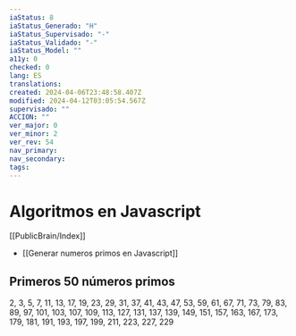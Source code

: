 ```yaml
---
iaStatus: 8
iaStatus_Generado: "H"
iaStatus_Supervisado: "-"
iaStatus_Validado: "-"
iaStatus_Model: ""
a11y: 0
checked: 0
lang: ES
translations: 
created: 2024-04-06T23:48:58.407Z
modified: 2024-04-12T03:05:54.567Z
supervisado: ""
ACCION: ""
ver_major: 0
ver_minor: 2
ver_rev: 54
nav_primary: 
nav_secondary: 
tags:
---
```

# Algoritmos en Javascript

[[PublicBrain/Index]]

* [[Generar numeros primos en Javascript]]

## Primeros 50 números primos

2, 3, 5, 7, 11, 13, 17, 19, 23, 29,
31, 37, 41, 43, 47, 53, 59, 61, 67, 71,
73, 79, 83, 89, 97, 101, 103, 107, 109, 113,
127, 131, 137, 139, 149, 151, 157, 163, 167, 173,
179, 181, 191, 193, 197, 199, 211, 223, 227, 229
